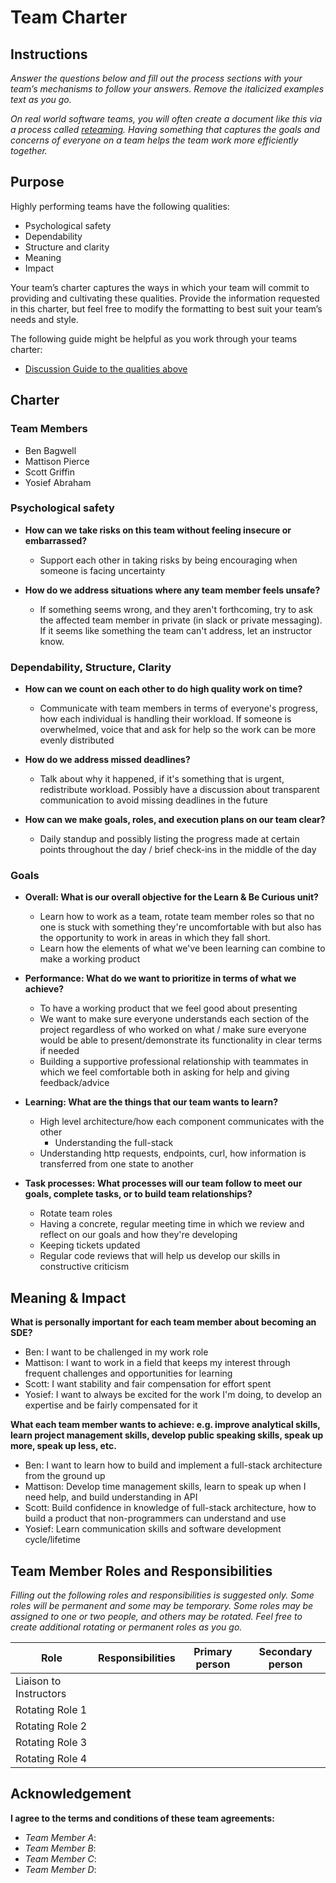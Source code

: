 # Team Charter

## Instructions

_Answer the questions below and fill out the process sections with your team’s mechanisms to follow your answers. Remove the italicized examples text as you go._

_On real world software teams, you will often create a document like this via a process called [reteaming](https://www.agilealliance.org/resources/experience-reports/dynamic-reteaming-how-we-thrive-by-rebuilding-teams/). Having something that captures the goals and concerns of everyone on a team helps the team work more efficiently together._

## Purpose

Highly performing teams have the following qualities:

* Psychological safety
* Dependability
* Structure and clarity
* Meaning
* Impact

Your team’s charter captures the ways in which your team will commit to providing and cultivating these qualities. Provide the information requested in this charter, but feel free to modify the formatting to best suit your team’s needs and style.

The following guide might be helpful as you work through your teams charter:

* [Discussion Guide to the qualities above](https://docs.google.com/document/d/1lgiz6mwZeyWEaJxN_NMI-tI5Qijv2BHh27DPLeSLE40)

## Charter

### Team Members

- Ben Bagwell
- Mattison Pierce
- Scott Griffin
- Yosief Abraham

### Psychological safety

* **How can we take risks on this team without feeling insecure or embarrassed?**
  - Support each other in taking risks by being encouraging when someone is facing uncertainty

* **How do we address situations where any team member feels unsafe?**
  - If something seems wrong, and they aren't forthcoming, try to ask the affected team member in private (in slack or private messaging). If it seems like something the team can't address, let an instructor know.

### Dependability, Structure, Clarity

* **How can we count on each other to do high quality work on time?**
  - Communicate with team members in terms of everyone's progress, how each individual is handling their workload. If someone is overwhelmed, voice that and ask for help so the work can be more evenly distributed

* **How do we address missed deadlines?**
  - Talk about why it happened, if it's something that is urgent, redistribute workload. Possibly have a discussion about transparent communication to avoid missing deadlines in the future

* **How can we make goals, roles, and execution plans on our team clear?**
  - Daily standup and possibly listing the progress made at certain points throughout the day / brief check-ins in the middle of the day


### Goals

* **Overall: What is our overall objective for the Learn & Be Curious unit?**
  - Learn how to work as a team, rotate team member roles so that no one is stuck with something they're uncomfortable with but also has the opportunity to work in areas in which they fall short.
  - Learn how the elements of what we've been learning can combine to make a working product


* **Performance: What do we want to prioritize in terms of what we achieve?**
  - To have a working product that we feel good about presenting
  - We want to make sure everyone understands each section of the project regardless of who worked on what / make sure everyone would be able to present/demonstrate its functionality in clear terms if needed
  - Building a supportive professional relationship with teammates in which we feel comfortable both in asking for help and giving feedback/advice


* **Learning: What are the things that our team wants to learn?**
  - High level architecture/how each component communicates with the other
    - Understanding the full-stack
  - Understanding http requests, endpoints, curl, how information is transferred from one state to another



* **Task processes: What processes will our team follow to meet our goals, complete tasks, or to build team relationships?**
  - Rotate team roles
  - Having a concrete, regular meeting time in which we review and reflect on our goals and how they're developing
  - Keeping tickets updated
  - Regular code reviews that will help us develop our skills in constructive criticism

## Meaning & Impact

**What is personally important for each team member about becoming an SDE?**

* Ben: I want to be challenged in my work role
* Mattison: I want to work in a field that keeps my interest through frequent challenges and opportunities for learning
* Scott: I want stability and fair compensation for effort spent
* Yosief: I want to always be excited for the work I'm doing, to develop an expertise and be fairly compensated for it

**What each team member wants to achieve: e.g. improve analytical skills, learn project management skills, develop public speaking skills, speak up more, speak up less, etc.**

* Ben: I want to learn how to build and implement a full-stack architecture from the ground up
* Mattison: Develop time management skills, learn to speak up when I need help, and build understanding in API
* Scott: Build confidence in knowledge of full-stack architecture, how to build a product that non-programmers can understand and use
* Yosief: Learn communication skills and software development cycle/lifetime

## Team Member Roles and Responsibilities

_Filling out the following roles and responsibilities is suggested only. Some roles will be permanent and some may be temporary. Some roles may be assigned to one or two people, and others may be rotated. Feel free to create additional rotating or permanent roles as you go._

|**Role**               |**Responsibilities** |**Primary person** |**Secondary person** |
|---                    |---                  |---                |---                  |
|Liaison to Instructors |                     |                   |                     |
|Rotating Role 1        |                     |                   |                     |
|Rotating Role 2        |                     |                   |                     |
|Rotating Role 3        |                     |                   |                     |
|Rotating Role 4        |                     |                   |                     |

## Acknowledgement

**I agree to the terms and conditions of these team agreements:**

* _Team Member A_:
* _Team Member B_:
* _Team Member C_:
* _Team Member D_: